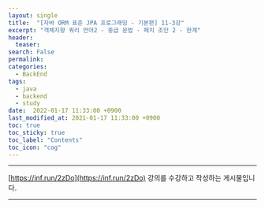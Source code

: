 ```yaml
---
layout: single
title:  "[자바 ORM 표준 JPA 프로그래밍 - 기본편] 11-3강"
excerpt: "객체지향 쿼리 언어2 - 중급 문법 - 페치 조인 2 - 한계"
header:
  teaser: 
search: False
permalink:
categories: 
  - BackEnd
tags:
  - java
  - backend
  - study
date:  2022-01-17 11:33:00 +0900
last_modified_at: 2021-01-17 11:33:00 +0900
toc: true
toc_sticky: true
toc_label: "Contents"
toc_icon: "cog"
---
```

---

[https://inf.run/2zDo](https://inf.run/2zDo) 강의를 수강하고 작성하는 게시물입니다.

---
